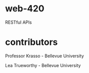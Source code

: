 # web-420
RESTful APIs

# contributors
Professor Krasso - Bellevue University

Lea Trueworthy - Bellevue University
